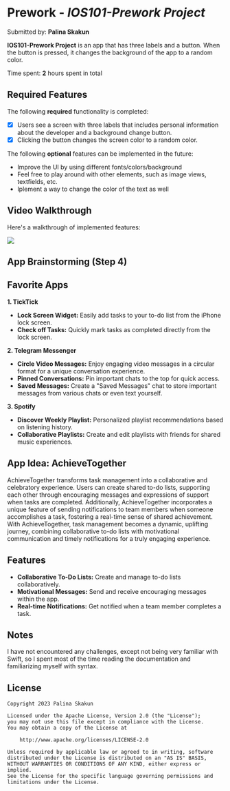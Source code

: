 # Prework - *IOS101-Prework Project*

Submitted by: **Palina Skakun**

**IOS101-Prework Project** is an app that has three labels and a button. When the button is pressed, it changes the background of the app to a random color.

Time spent: **2** hours spent in total

## Required Features

The following **required** functionality is completed:

* [x] Users see a screen with three labels that includes personal information about the developer and a background change button.
* [x] Clicking the button changes the screen color to a random color.

The following **optional** features can be implemented in the future:
- Improve the UI by using different fonts/colors/background
- Feel free to play around with other elements, such as image views, textfields, etc.
- Iplement a way to change the color of the text as well


## Video Walkthrough

Here's a walkthrough of implemented features:

<img src='https://media.giphy.com/media/v1.Y2lkPTc5MGI3NjExNmloa3FiNTBudDdqN3drZDh4Njd4NXE0empqZTgxMWU0eTFhdmF6NCZlcD12MV9pbnRlcm5hbF9naWZfYnlfaWQmY3Q9Zw/rmeYSWEqZytXrq5ZQ3/giphy.gif' />

## App Brainstorming (Step 4)
<!--Make a list of your favorite 3-5 applications and identify 2-3 features that make them your favorite app. Its okay if features repeat on different apps
Example App: Instagram
Changing the background color of the messages screen
Deleting old messages
 Think of an app idea that you would like to build. It can be a new idea or an improvement on an existing app. Write a short paragraph describing the app and the features you would like to implement. You are not commiting to this idea, but it helps to start brain storming early on and get feedback from your peers and instructors. -->
 
## Favorite Apps

**1. TickTick**
   - **Lock Screen Widget:** Easily add tasks to your to-do list from the iPhone lock screen.
   - **Check off Tasks:** Quickly mark tasks as completed directly from the lock screen.

**2. Telegram Messenger**
   - **Circle Video Messages:** Enjoy engaging video messages in a circular format for a unique conversation experience.
   - **Pinned Conversations:** Pin important chats to the top for quick access.
   - **Saved Messages:** Create a "Saved Messages" chat to store important messages from various chats or even text yourself.

**3. Spotify**
   - **Discover Weekly Playlist:** Personalized playlist recommendations based on listening history.
   - **Collaborative Playlists:** Create and edit playlists with friends for shared music experiences.

## App Idea: AchieveTogether

AchieveTogether transforms task management into a collaborative and celebratory experience. Users can create shared to-do lists, supporting each other through encouraging messages and expressions of support when tasks are completed. Additionally, AchieveTogether incorporates a unique feature of sending notifications to team members when someone accomplishes a task, fostering a real-time sense of shared achievement. With AchieveTogether, task management becomes a dynamic, uplifting journey, combining collaborative to-do lists with motivational communication and timely notifications for a truly engaging experience.

## Features

- **Collaborative To-Do Lists:** Create and manage to-do lists collaboratively.
- **Motivational Messages:** Send and receive encouraging messages within the app.
- **Real-time Notifications:** Get notified when a team member completes a task.
 
## Notes

I have not encountered any challenges, except not being very familiar with Swift, so I spent most of the time reading the documentation and familiarizing myself with syntax.

## License

    Copyright 2023 Palina Skakun

    Licensed under the Apache License, Version 2.0 (the "License");
    you may not use this file except in compliance with the License.
    You may obtain a copy of the License at

        http://www.apache.org/licenses/LICENSE-2.0

    Unless required by applicable law or agreed to in writing, software
    distributed under the License is distributed on an "AS IS" BASIS,
    WITHOUT WARRANTIES OR CONDITIONS OF ANY KIND, either express or implied.
    See the License for the specific language governing permissions and
    limitations under the License.
